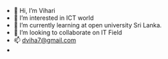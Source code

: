 - 👋 Hi, I’m Vihari
- 👀 I’m interested in ICT world
- 🌱 I’m currently learning at open university Sri Lanka.
- 💞️ I’m looking to collaborate on IT Field
- 📫 dviha7@gmail.com
- 
<!---
Vihari7/Vihari7 is a ✨ special ✨ repository because its `README.md` (this file) appears on your GitHub profile.
You can click the Preview link to take a look at your changes.
--->
